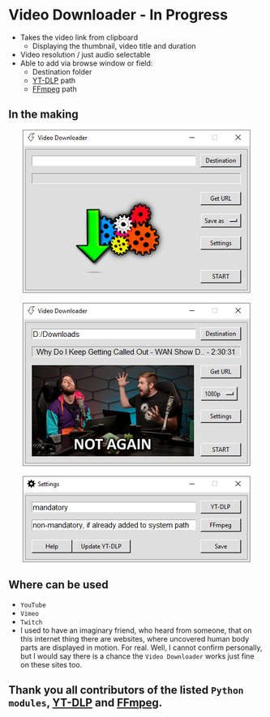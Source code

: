 # Video Downloader - In Progress
- Takes the video link from clipboard
    - Displaying the thumbnail, video title and duration
- Video resolution / just audio selectable
- Able to add via browse window or field:
    - Destination folder
    - [YT-DLP](https://github.com/yt-dlp/yt-dlp) path
    - [FFmpeg](https://ffmpeg.org/) path

## In the making

<div align="center">
    <img src="docs/promo/screenshot_1.png" </img> 
</div>
<br>
<div align="center">
    <img src="docs/promo/screenshot_2.png" </img> 
</div>
<br>
<div align="center">
    <img src="docs/promo/screenshot_3.png" </img> 
</div>

## Where can be used
- `YouTube`
- `Vimeo`
- `Twitch`
- I used to have an imaginary friend, who heard from someone, that on this internet thing there are websites, where uncovered human body parts are displayed in motion. For real.
Well, I cannot confirm personally, but I would say there is a chance the `Video Downloader` works just fine on these sites too.

## Thank you all contributors of the listed `Python modules`, [YT-DLP](https://github.com/yt-dlp/yt-dlp) and [FFmpeg](https://ffmpeg.org/).

